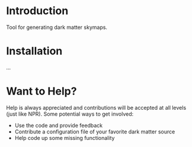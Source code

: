 # Introduction
Tool for generating dark matter skymaps.

# Installation
...

# Want to Help?

Help is always appreciated and contributions will be accepted at all levels (just like NPR). Some potential  ways to get involved:
* Use the code and provide feedback
* Contribute a configuration file of your favorite dark matter source
* Help code up some missing functionality
